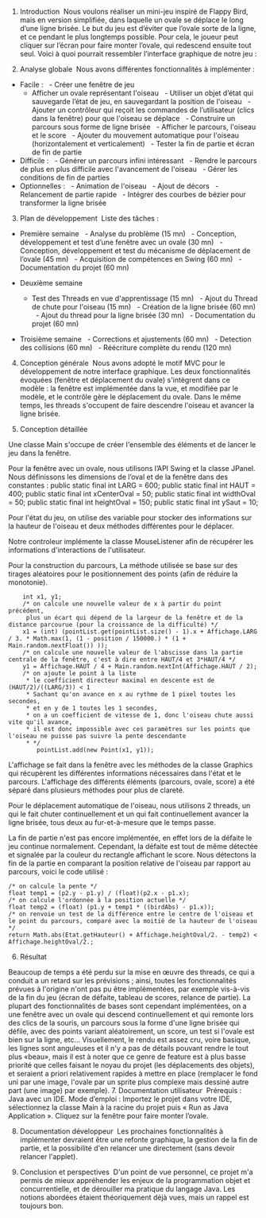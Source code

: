 1. Introduction 
Nous voulons réaliser un mini-jeu inspiré de Flappy Bird, mais en version simplifiée, dans laquelle un ovale se déplace le long d’une ligne brisée. Le but du jeu est d’éviter que l’ovale sorte de la ligne, et ce pendant le plus longtemps possible. Pour cela, le joueur peut cliquer sur l’écran pour faire monter l’ovale, qui redescend ensuite tout seul. Voici à quoi pourrait ressembler l’interface graphique de notre jeu :
 
2. Analyse globale 
Nous avons différentes fonctionnalités à implémenter :
- Facile :
  - Créer une fenêtre de jeu 
  - Afficher un ovale représentant l'oiseau
  - Utiliser un objet d’état qui sauvegarde l’état de jeu, en sauvegardant la position de l'oiseau
  - Ajouter un contrôleur qui reçoit les commandes de l’utilisateur (clics dans la fenêtre) pour que l'oiseau se déplace
  - Construire un parcours sous forme de ligne brisée
  - Afficher le parcours, l'oiseau et le score
  - Ajouter du mouvement automatique pour l'oiseau (horizontalement et verticalement)
  - Tester la fin de partie et écran de fin de partie
- Difficile :
  - Générer un parcours infini intéressant
  - Rendre le parcours de plus en plus difficile avec l'avancement de l'oiseau
  - Gérer les conditions de fin de parties
- Optionnelles :
  - Animation de l'oiseau
  - Ajout de décors
  - Relancement de partie rapide
  - Intégrer des courbes de bézier pour transformer la ligne brisée




3. Plan de développement 
Liste des tâches :
- Première semaine
  - Analyse du problème (15 mn)
  - Conception, développement et test d’une fenêtre avec un ovale (30 mn)
  - Conception, développement et test du mécanisme de déplacement de l’ovale (45 mn)
  - Acquisition de compétences en Swing (60 mn)
  - Documentation du projet (60 mn)

- Deuxième semaine
  - Test des Threads en vue d'apprentissage (15 mn)
  - Ajout du Thread de chute pour l'oiseau (15 mn)
  - Création de la ligne brisée (60 mn)
  - Ajout du thread pour la ligne brisée (30 mn)
  - Documentation du projet (60 mn)

- Troisième semaine
  - Corrections et ajustements (60 mn)
  - Detection des collisions (60 mn)
  - Réécriture complète du rendu (120 mn)




4. Conception générale 
Nous avons adopté le motif MVC pour le développement de notre interface graphique. Les deux fonctionnalités évoquées (fenêtre et déplacement du ovale) s'intègrent dans ce modèle : la fenêtre est implémentée dans la vue, et modifiée par le modèle, et le contrôle gère le déplacement du ovale. Dans le même temps, les threads s'occupent de faire descendre l'oiseau et avancer la ligne brisée.


5. Conception détaillée 

Une classe Main s'occupe de créer l'ensemble des éléments et de lancer le jeu dans la fenêtre.

Pour la fenêtre avec un ovale, nous utilisons l’API Swing et la classe JPanel. Nous définissons les dimensions de l’oval et de la fenêtre dans des constantes :
public static final int LARG = 600;
public static final int HAUT = 400;
public static final int xCenterOval = 50;
public static final int widthOval = 50;
public static final int heightOval = 150;
public static final int ySaut = 10;



Pour l'état du jeu, on utilise des variable pour stocker des informations sur la hauteur de l'oiseau et deux méthodes différentes pour le déplacer.



Notre controleur implémente la classe MouseListener afin de récupérer les informations d'interactions de l'utilisateur.



Pour la construction du parcours, La méthode utilisée se base sur des tirages aléatoires pour le positionnement des points (afin de réduire la monotonie).
```
    int x1, y1;
    /* on calcule une nouvelle valeur de x à partir du point précédent,
     plus un écart qui dépend de la largeur de la fenêtre et de la distance parcourue (pour la croissance de la difficulté) */
    x1 = (int) (pointList.get(pointList.size() - 1).x + Affichage.LARG / 3. * Math.max(1, (1 - position / 150000.) * (1 + Main.random.nextFloat()) ));
    /* on calcule une nouvelle valeur de l'abscisse dans la partie centrale de la fenêtre, c'est à dire entre HAUT/4 et 3*HAUT/4 */
    y1 = Affichage.HAUT / 4 + Main.random.nextInt(Affichage.HAUT / 2);
    /* on ajoute le point à la liste
     * le coefficient directeur maximal en descente est de (HAUT/2)/((LARG/3)) < 1
     * Sachant qu'on avance en x au rythme de 1 pixel toutes les secondes,
     * et en y de 1 toutes les 1 secondes,
     * on a un coefficient de vitesse de 1, donc l'oiseau chute aussi vite qu'il avance,
     * il est donc impossible avec ces paramètres sur les points que l'oiseau ne puisse pas suivre la pente descendante
     * */
        pointList.add(new Point(x1, y1));
```


L'affichage se fait dans la fenêtre avec les méthodes de la classe Graphics qui récupèrent les différentes informations nécessaires dans l'état et le parcours. L'affichage des différents éléments (parcours, ovale, score) a été séparé dans plusieurs méthodes pour plus de clareté.



Pour le déplacement automatique de l'oiseau, nous utilisons 2 threads, un qui le fait chuter continuellement et un qui fait continuellement avancer la ligne brisée, tous deux au fur-et-à-mesure que le temps passe.



La fin de partie n'est pas encore implémentée, en effet lors de la défaite le jeu continue normalement. Cependant, la défaite est tout de même détectée et signalée par la couleur du rectangle affichant le score. Nous détectons la fin de la partie en comparant la position relative de l'oiseau par rapport au parcours, voici le code utilisé :

```
/* on calcule la pente */
float temp1 = (p2.y - p1.y) / (float)(p2.x - p1.x);
/* on calcule l'ordonnée à la position actuelle */
float temp2 = (float) (p1.y + temp1 * ((birdAbs) - p1.x));
/* on renvoie un test de la différence entre le centre de l'oiseau et le point du parcours, comparé avec la moitié de la hauteur de l'oiseau */
return Math.abs(Etat.getHauteur() + Affichage.heightOval/2. - temp2) < Affichage.heightOval/2.;
```


6. Résultat


Beaucoup de temps a été perdu sur la mise en œuvre des threads, ce qui a conduit a un retard sur les prévisions ; ainsi, toutes les fonctionnalités prévues à l'origine n'ont pas pu être implémentées, par exemple vis-à-vis de la fin du jeu (écran de défaite, tableau de scores, relance de partie). La plupart des fonctionnalités de bases sont cependant implémentées, on a une fenêtre avec un ovale qui descend continuellement et qui remonte lors des clics de la souris, un parcours sous la forme d'une ligne brisée qui défile, avec des points variant aléatoirement, un score, un test si l'ovale est bien sur la ligne, etc...
Visuellement, le rendu est assez cru, voire basique, les lignes sont anguleuses et il n'y a pas de détails pouvant rendre le tout plus «beau», mais il est à noter que ce genre de feature est à plus basse priorité que celles faisant le noyau du projet (les déplacements des objets), et seraient a priori relativement rapides à mettre en place (remplacer le fond uni par une image, l'ovale par un sprite plus complexe mais dessiné autre part (une image) par exemple).
7. Documentation utilisateur 
Prérequis : Java avec un IDE.
Mode d’emploi : Importez le projet dans votre IDE, sélectionnez la classe Main à la racine du projet puis « Run as Java Application ». Cliquez sur la fenêtre pour faire monter l’ovale.

8. Documentation développeur 
Les prochaines fonctionnalités à implémenter devraient être une refonte graphique, la gestion de la fin de partie, et la possibilité d'en relancer une directement (sans devoir relancer l'applet).

9. Conclusion et perspectives 
D'un point de vue personnel, ce projet m'a permis de mieux appréhender les enjeux de la programmation objet et concurrentielle, et de dérouiller ma pratique du langage Java. Les notions abordées étaient théoriquement déjà vues, mais un rappel est toujours bon.
